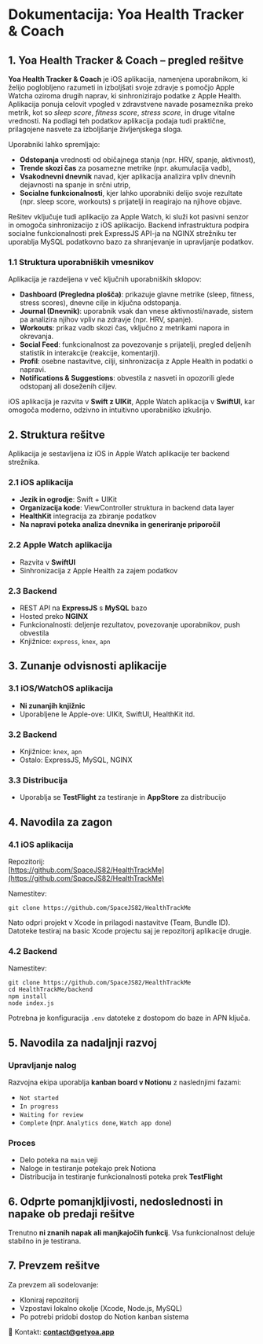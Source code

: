# Dokumentacija: Yoa Health Tracker & Coach

## 1. Yoa Health Tracker & Coach – pregled rešitve

**Yoa Health Tracker & Coach** je iOS aplikacija, namenjena uporabnikom, ki želijo poglobljeno razumeti in izboljšati svoje zdravje s pomočjo Apple Watcha oziroma drugih naprav, ki sinhronizirajo podatke z Apple Health. Aplikacija ponuja celovit vpogled v zdravstvene navade posameznika preko metrik, kot so *sleep score*, *fitness score*, *stress score*, in druge vitalne vrednosti. Na podlagi teh podatkov aplikacija podaja tudi praktične, prilagojene nasvete za izboljšanje življenjskega sloga.

Uporabniki lahko spremljajo:
- **Odstopanja** vrednosti od običajnega stanja (npr. HRV, spanje, aktivnost),
- **Trende skozi čas** za posamezne metrike (npr. akumulacija vadb),
- **Vsakodnevni dnevnik** navad, kjer aplikacija analizira vpliv dnevnih dejavnosti na spanje in srčni utrip,
- **Socialne funkcionalnosti**, kjer lahko uporabniki delijo svoje rezultate (npr. sleep score, workouts) s prijatelji in reagirajo na njihove objave.

Rešitev vključuje tudi aplikacijo za Apple Watch, ki služi kot pasivni senzor in omogoča sinhronizacijo z iOS aplikacijo. Backend infrastruktura podpira socialne funkcionalnosti prek ExpressJS API-ja na NGINX strežniku ter uporablja MySQL podatkovno bazo za shranjevanje in upravljanje podatkov.

### 1.1 Struktura uporabniških vmesnikov

Aplikacija je razdeljena v več ključnih uporabniških sklopov:
- **Dashboard (Pregledna plošča)**: prikazuje glavne metrike (sleep, fitness, stress scores), dnevne cilje in ključna odstopanja.
- **Journal (Dnevnik)**: uporabnik vsak dan vnese aktivnosti/navade, sistem pa analizira njihov vpliv na zdravje (npr. HRV, spanje).
- **Workouts**: prikaz vadb skozi čas, vključno z metrikami napora in okrevanja.
- **Social Feed**: funkcionalnost za povezovanje s prijatelji, pregled deljenih statistik in interakcije (reakcije, komentarji).
- **Profil**: osebne nastavitve, cilji, sinhronizacija z Apple Health in podatki o napravi.
- **Notifications & Suggestions**: obvestila z nasveti in opozorili glede odstopanj ali doseženih ciljev.

iOS aplikacija je razvita v **Swift z UIKit**, Apple Watch aplikacija v **SwiftUI**, kar omogoča moderno, odzivno in intuitivno uporabniško izkušnjo.

## 2. Struktura rešitve

Aplikacija je sestavljena iz iOS in Apple Watch aplikacije ter backend strežnika.

### 2.1 iOS aplikacija

- **Jezik in ogrodje**: Swift + UIKit
- **Organizacija kode**: ViewController struktura in backend data layer
- **HealthKit** integracija za zbiranje podatkov
- **Na napravi poteka analiza dnevnika in generiranje priporočil**

### 2.2 Apple Watch aplikacija

- Razvita v **SwiftUI**
- Sinhronizacija z Apple Health za zajem podatkov

### 2.3 Backend

- REST API na **ExpressJS** s **MySQL** bazo
- Hosted preko **NGINX**
- Funkcionalnosti: deljenje rezultatov, povezovanje uporabnikov, push obvestila
- Knjižnice: `express`, `knex`, `apn`

## 3. Zunanje odvisnosti aplikacije

### 3.1 iOS/WatchOS aplikacija

- **Ni zunanjih knjižnic**
- Uporabljene le Apple-ove: UIKit, SwiftUI, HealthKit itd.

### 3.2 Backend

- Knjižnice: `knex`, `apn`
- Ostalo: ExpressJS, MySQL, NGINX

### 3.3 Distribucija

- Uporablja se **TestFlight** za testiranje in **AppStore** za distribucijo

## 4. Navodila za zagon

### 4.1 iOS aplikacija

Repozitorij:  
[https://github.com/SpaceJS82/HealthTrackMe](https://github.com/SpaceJS82/HealthTrackMe)

Namestitev:
```
git clone https://github.com/SpaceJS82/HealthTrackMe
```
Nato odpri projekt v Xcode in prilagodi nastavitve (Team, Bundle ID).
Datoteke testiraj na basic Xcode projectu saj je repozitorij aplikacije drugje.

### 4.2 Backend

Namestitev:
```
git clone https://github.com/SpaceJS82/HealthTrackMe
cd HealthTrackMe/backend
npm install
node index.js
```
Potrebna je konfiguracija `.env` datoteke z dostopom do baze in APN ključa.

## 5. Navodila za nadaljnji razvoj

### Upravljanje nalog

Razvojna ekipa uporablja **kanban board v Notionu** z naslednjimi fazami:
- `Not started`
- `In progress`
- `Waiting for review`
- `Complete` (npr. `Analytics done`, `Watch app done`)

### Proces

- Delo poteka na `main` veji
- Naloge in testiranje potekajo prek Notiona
- Distribucija in testiranje funkcionalnosti poteka prek **TestFlight**

## 6. Odprte pomanjkljivosti, nedoslednosti in napake ob predaji rešitve

Trenutno **ni znanih napak ali manjkajočih funkcij**. Vsa funkcionalnost deluje stabilno in je testirana.

## 7. Prevzem rešitve

Za prevzem ali sodelovanje:

- Kloniraj repozitorij
- Vzpostavi lokalno okolje (Xcode, Node.js, MySQL)
- Po potrebi pridobi dostop do Notion kanban sistema

📧 Kontakt: **contact@getyoa.app**